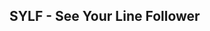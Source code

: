 ## SYLF - See Your Line Follower

<!--stackedit_data:
eyJoaXN0b3J5IjpbLTExMjYwOTQzMzksLTE3NTcwNzY1OTFdfQ
==
-->